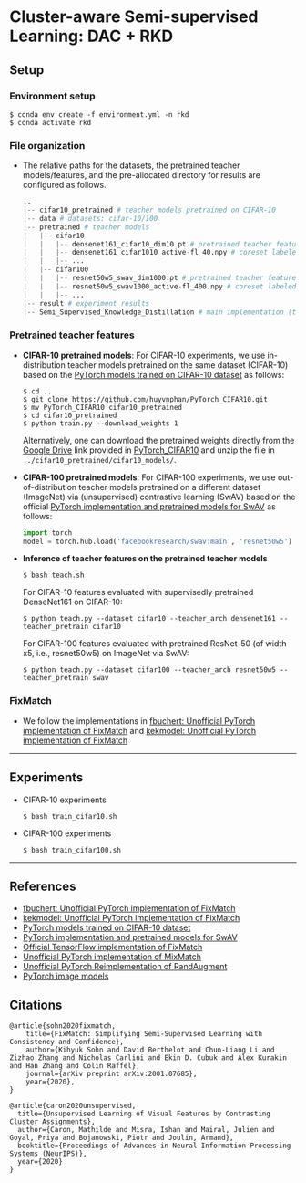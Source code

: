 # Cluster-aware Semi-supervised Learning: DAC + RKD

## Setup

### Environment setup
```
$ conda env create -f environment.yml -n rkd
$ conda activate rkd
```

### File organization
- The relative paths for the datasets, the pretrained teacher models/features, and the pre-allocated directory for results are configured as follows.
    ```python
    ..
    |-- cifar10_pretrained # teacher models pretrained on CIFAR-10 
    |-- data # datasets: cifar-10/100
    |-- pretrained # teacher models
    |   |-- cifar10
    |   |   |-- densenet161_cifar10_dim10.pt # pretrained teacher features
    |   |   |-- densenet161_cifar1010_active-fl_40.npy # coreset labeled samples selected via StochasticGreedy
    |   |   |-- ...
    |   |-- cifar100
    |   |   |-- resnet50w5_swav_dim1000.pt # pretrained teacher features
    |   |   |-- resnet50w5_swav1000_active-fl_400.npy # coreset labeled samples selected via StochasticGreedy
    |   |   |-- ...
    |-- result # experiment results
    |-- Semi_Supervised_Knowledge_Distillation # main implementation (this repo)
    ```

### Pretrained teacher features
- **CIFAR-10 pretrained models**:
    For CIFAR-10 experiments, we use in-distribution teacher models pretrained on the same dataset (CIFAR-10) based on the [PyTorch models trained on CIFAR-10 dataset](https://github.com/huyvnphan/PyTorch_CIFAR10.git) as follows:
    ```
    $ cd ..
    $ git clone https://github.com/huyvnphan/PyTorch_CIFAR10.git
    $ mv PyTorch_CIFAR10 cifar10_pretrained
    $ cd cifar10_pretrained
    $ python train.py --download_weights 1
    ```
    Alternatively, one can download the pretrained weights directly from the [Google Drive](https://drive.google.com/file/d/17fmN8eQdLpq2jIMQ_X0IXDPXfI9oVWgq/view) link provided in [PyTorch_CIFAR10](https://github/huyvnphan/PyTorch_CIFAR10) and unzip the file in `../cifar10_pretrained/cifar10_models/`.

- **CIFAR-100 pretrained models**: 
    For CIFAR-100 experiments, we use out-of-distribution teacher models pretrained on a different dataset (ImageNet) via (unsupervised) contrastive learning (SwAV) based on the official [PyTorch implementation and pretrained models for SwAV](https://github.com/facebookresearch/swav) as follows:
    ```python
    import torch
    model = torch.hub.load('facebookresearch/swav:main', 'resnet50w5')
    ```

- **Inference of teacher features on the pretrained teacher models**
    ```
    $ bash teach.sh
    ```
    For CIFAR-10 features evaluated with supervisedly pretrained DenseNet161 on CIFAR-10:
    ```
    $ python teach.py --dataset cifar10 --teacher_arch densenet161 --teacher_pretrain cifar10
    ```
    For CIFAR-100 features evaluated with pretrained ResNet-50 (of width x5, i.e., resnet50w5) on ImageNet via SwAV:
    ```
    $ python teach.py --dataset cifar100 --teacher_arch resnet50w5 --teacher_pretrain swav
    ```

### FixMatch
- We follow the implementations in [fbuchert: Unofficial PyTorch implementation of FixMatch](https://github.com/fbuchert/fixmatch-pytorch) and [kekmodel: Unofficial PyTorch implementation of FixMatch](https://github/kekmodel/FixMatch-pytorch)

----------------

## Experiments
- CIFAR-10 experiments
    ```
    $ bash train_cifar10.sh
    ```
- CIFAR-100 experiments
    ```
    $ bash train_cifar100.sh
    ```

----------------

## References
- [fbuchert: Unofficial PyTorch implementation of FixMatch](https://github.com/fbuchert/fixmatch-pytorch)
- [kekmodel: Unofficial PyTorch implementation of FixMatch](https://github/kekmodel/FixMatch-pytorch)
- [PyTorch models trained on CIFAR-10 dataset](https://github.com/huyvnphan/PyTorch_CIFAR10.git) 
- [PyTorch implementation and pretrained models for SwAV](https://github.com/facebookresearch/swav)
- [Official TensorFlow implementation of FixMatch](https://github.com/google-research/fixmatch)
- [Unofficial PyTorch implementation of MixMatch](https://github.com/YU1ut/MixMatch-pytorch)
- [Unofficial PyTorch Reimplementation of RandAugment](https://github.com/ildoonet/pytorch-randaugment)
- [PyTorch image models](https://github.com/rwightman/pytorch-image-models)

## Citations
```
@article{sohn2020fixmatch,
    title={FixMatch: Simplifying Semi-Supervised Learning with Consistency and Confidence},
    author={Kihyuk Sohn and David Berthelot and Chun-Liang Li and Zizhao Zhang and Nicholas Carlini and Ekin D. Cubuk and Alex Kurakin and Han Zhang and Colin Raffel},
    journal={arXiv preprint arXiv:2001.07685},
    year={2020},
}

@article{caron2020unsupervised,
  title={Unsupervised Learning of Visual Features by Contrasting Cluster Assignments},
  author={Caron, Mathilde and Misra, Ishan and Mairal, Julien and Goyal, Priya and Bojanowski, Piotr and Joulin, Armand},
  booktitle={Proceedings of Advances in Neural Information Processing Systems (NeurIPS)},
  year={2020}
}
```
